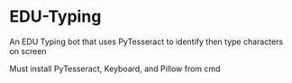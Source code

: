 # EDU-Typing
An EDU Typing bot that uses PyTesseract to identify then type characters on screen

Must install PyTesseract, Keyboard, and Pillow from cmd
